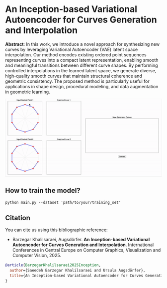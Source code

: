 # An Inception-based Variational Autoencoder for Curves Generation and Interpolation

**Abstract**: In this work, we introduce a novel approach for synthesizing new curves by leveraging Variational Autoencoder (VAE) latent space interpolation. Our method encodes existing ordered point sequences representing curves into a compact latent representation, enabling smooth and meaningful transitions between different curve shapes. By performing controlled interpolations in the learned latent space, we generate diverse, high-quality smooth curves that maintain structural coherence and geometric consistency. The proposed method is particularly useful for applications in shape design, procedural modeling, and data augmentation in geometric learning.

<p align="center">
<img src="https://github.com/Saeedeh-Barzegar/2D-Curve-Interpolation-Generation/blob/main/demonstration.gif?raw=true" alt="An Inception-based Variational Autoencoder for Curves Generation and Interpolation" >
</p>

## How to train the model?

```shell
python main.py --dataset 'path/to/your/training_set'
```

## Citation

You can cite us using this bibliographic reference:

* Barzegar Khalilsaraei, Augsdörfer. **An Inception-based Variational Autoencoder for Curves Generation and Interpolation**. International Conferences in Central Europe on Computer Graphics, Visualization and Computer Vision, 2025.

```bibtex
@article{BarzegarKhalilsaraei2025Inception,
  author={Saeedeh Barzegar Khalilsaraei and Ursula Augsdörfer},
  title={An Inception-based Variational Autoencoder for Curves Generation and Interpolation},
}
```

